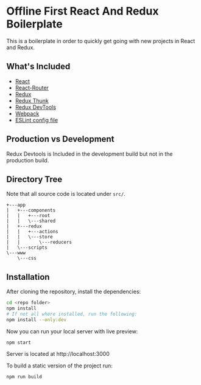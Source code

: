 # Offline First React And Redux Boilerplate
This is a boilerplate in order to quickly get going with new projects in React and Redux.

## What's Included

 - [React](http://facebook.github.io/react/)
 - [React-Router](https://www.npmjs.com/package/react-router)
 - [Redux](http://redux.js.org/)
 - [Redux Thunk](https://www.npmjs.com/package/redux-thunk)
 - [Redux DevTools](https://www.npmjs.com/package/redux-devtools)
 - [Webpack](http://webpack.github.io/)
 - [ESLint config file](http://eslint.org/)

## Production vs Development
Redux Devtools is Included in the development build but not in the production build.

## Directory Tree
Note that all source code is located under `src/`.
```
+---app
|   +---components
|   |   +---root
|   |   \---shared
|   +---redux
|   |   +---actions
|   |   \---store
|   |       \---reducers
|   \---scripts
\---www
    \---css
```

## Installation
After cloning the repository, install the dependencies:
``` Bash
cd <repo folder>
npm install
# If not all where installed, run the following:
npm install --only:dev
```

Now you can run your local server with live preview:
```
npm start
```
Server is located at http://localhost:3000

To build a static version of the project run:
```
npm run build
```

